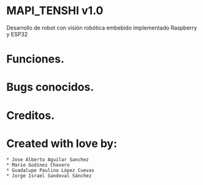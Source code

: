 
# MAPI_TENSHI v1.0
Desarrollo de robot con visión robótica embebido implementado Raspberry y ESP32


# Funciones.

# Bugs conocidos.

# Creditos.

# Created with love by:
    * Jose Alberto Aguilar Sanchez
    * Mario Godínez Chavero
    * Guadalupe Paulina López Cuevas 
    * Jorge Israel Sandoval Sánchez

